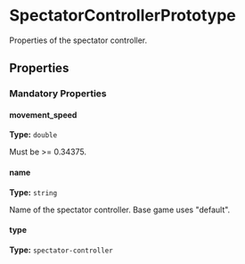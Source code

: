 # SpectatorControllerPrototype

Properties of the spectator controller.

## Properties

### Mandatory Properties

#### movement_speed

**Type:** `double`

Must be >= 0.34375.

#### name

**Type:** `string`

Name of the spectator controller. Base game uses "default".

#### type

**Type:** `spectator-controller`



